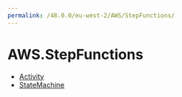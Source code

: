 ```yaml
---
permalink: /48.0.0/eu-west-2/AWS/StepFunctions/
---
```


# AWS.StepFunctions



* [Activity](Activity.md)
* [StateMachine](StateMachine.md)